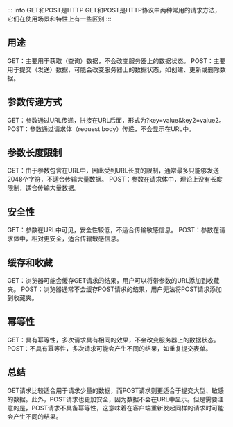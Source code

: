 ::: info GET和POST是HTTP
GET和POST是HTTP协议中两种常用的请求方法，它们在使用场景和特性上有一些区别
:::



## 用途
GET：主要用于获取（查询）数据，不会改变服务器上的数据状态。
POST：主要用于提交（发送）数据，可能会改变服务器上的数据状态，如创建、更新或删除数据。

## 参数传递方式
GET：参数通过URL传递，拼接在URL后面，形式为?key=value&key2=value2。
POST：参数通过请求体（request body）传递，不会显示在URL中。

## 参数长度限制
GET：由于参数包含在URL中，因此受到URL长度的限制，通常最多只能够发送2048个字符，不适合传输大量数据。
POST：参数在请求体中，理论上没有长度限制，适合传输大量数据。

## 安全性
GET：参数在URL中可见，安全性较低，不适合传输敏感信息。
POST：参数在请求体中，相对更安全，适合传输敏感信息。

## 缓存和收藏
GET：浏览器可能会缓存GET请求的结果，用户可以将带参数的URL添加到收藏夹。
POST：浏览器通常不会缓存POST请求的结果，用户无法将POST请求添加到收藏夹。

## 幂等性
GET：具有幂等性，多次请求具有相同的效果，不会改变服务器上的数据状态。
POST：不具有幂等性，多次请求可能会产生不同的结果，如重复提交表单。


## 总结

GET请求比较适合用于请求少量的数据，而POST请求则更适合于提交大型、敏感的数据。此外，POST请求也更加安全，因为数据不会在URL中显示。但是需要注意的是，POST请求不具备幂等性，这意味着在客户端重新发起同样的请求时可能会产生不同的结果。